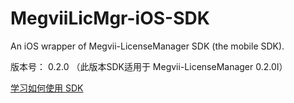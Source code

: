 # MegviiLicMgr-iOS-SDK
An iOS wrapper of Megvii-LicenseManager SDK (the mobile SDK). 

版本号： 0.2.0
（此版本SDK适用于 Megvii-LicenseManager 0.2.0I）

[学习如何使用 SDK](https://github.com/FacePlusPlus/MegviiLicMgr-iOS-SDK/wiki)

